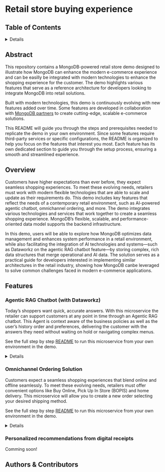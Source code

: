 # Retail store buying experience


## Table of Contents
<details>
  <ol>
    <li><a href="#abstract">Abstract</a></li>
    <li><a href="#overview">Overview</a></li>
    <li>
        <a href="#features">Features</a>
        <ol>
            <li>Agentic RAG Chatbot (with Dataworkz)</li>
            <li>Omnichannel Ordering Solution</li>
            <li>Personalized recommendations from digital receipts</li>
        </ol>
    </li>
    <li><a href="#authors-&-contributors">Authors & Contributors</a></li>
    </ol>
</details>

## Abstract

This repository contains a MongoDB-powered retail store demo designed to illustrate how MongoDB can enhance the modern e-commerce experience and can be easilly be integrated with modern technologies to enhance the shopping experience for the customer. The demo highlights various features that serve as a reference architecture for developers looking to integrate MongoDB into retail solutions.

Built with modern technologies, this demo is continuously evolving with new features added over time. Some features are developed in collaboration with [MongoDB partners](https://cloud.mongodb.com/ecosystem/) to create cutting-edge, scalable e-commerce solutions.

This README will guide you through the steps and prerequisites needed to replicate the demo in your own environment. Since some features require third-party services or specific configurations, the README is organized to help you focus on the features that interest you most. Each feature has its own dedicated section to guide you through the setup process, ensuring a smooth and streamlined experience.

## Overview

Customers have higher expectations than ever before, they expect seamless shopping experiences. To meet these evolving needs, retailers must work with modern flexible technologies that are able to scale and update as their requirements do. This demo includes key features that reflect the needs of a contemporary retail environment, such as AI-powered agentic chatbot, omnichannel ordering, and more. The demo integrates various technologies and services that work together to create a seamless shopping experience. MongoDB’s flexible, scalable, and performance-oriented data model supports the backend infrastructure.

In this demo, users will be able to explore how MongoDB optimizes data management and enhances system performance in a retail environment, while also facilitating the integration of AI technologies and systems—such as Dataworkz on the agentic RAG chatbot feature—by storing complex, rich data structures that merge operational and AI data. The solution serves as a practical guide for developers interested in implementing similar architectures in the retail industry, showing how MongoDB canbe leveraged to solve common challenges faced in modern e-commerce applications.

## Features

### Agentic RAG Chatbot (with Dataworkz)

Today’s shoppers want quick, accurate answers. With this microservice the retailer can support customers at any point in time through an Agentic RAG chatbot. This Agent is context aware of the business policies as well as the user’s history order and preferences, delivering the customer with the answers they need without waiting on hold or navigating complex menus.

See the full step by step [README](.//resources/features/README-agenticRAG.md) to run this microservice from your own environment in the demo.

<details>

Tech Stack:

- MongoDB Atlas AccountSee the full step by step [README](.//resources/features/README-agenticRAG.md) to run this microservice from your own environment in the demo.
- Dataworkz Account
- Node

Partners:
- [Dataworkz](https://cloud.mongodb.com/ecosystem/dataworkz)

</details>

### Omnichannel Ordering Solution

Customers expect a seamless shopping experiences that blend online and offline seamlessly. To meet these evolving needs, retailers must offer convenient options like Buy Online, Pick Up In Store (BOPIS) and home delivery. This microservice will allow you to create a new order selecting your desired shipping method. 

See the full step by step [README](.//resources/features/README-omnichannel.md) to run this microservice from your own environment in the demo.

<details>

Tech Stack:
- MongoDB Atlas Account
- Node
</details>

### Personalized recommendations from digital receipts

Comming soon!

## Authors & Contributors


